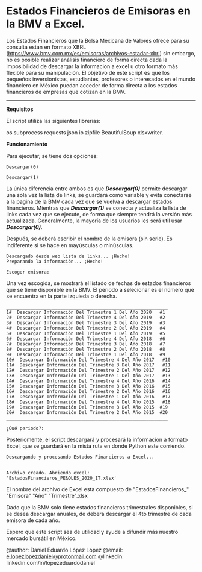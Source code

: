 # Estados Financieros de Emisoras en la BMV a Excel.



Los Estados Financieros que la Bolsa Mexicana de Valores ofrece para su consulta están en formato XBRL (https://www.bmv.com.mx/es/emisoras/archivos-estadar-xbrl) sin embargo, no es posible realizar análisis financiero de forma directa dada la imposibilidad de descargar la informacion a excel u otro formato más flexible para su manipulación. El objetivo de este script es que los pequeños inversionistas, estudiantes, profesores o interesados en el mundo financiero en México puedan acceder de forma directa a los estados financieros de empresas que cotizan en la BMV.

** **
**Requisitos**

El script utiliza las siguientes librerías:

os
subprocess
requests
json
io
zipfile
BeautifulSoup
xlsxwriter.



**Funcionamiento**

Para ejecutar, se tiene dos opciones:

```
Descargar(0)
```
```
Descargar(1)
```

La única diferencia entre ambos es que ***Descargar(0)*** permite descargar una sola vez la lista de links, se guardará como variable y evita conectarse a la pagina de la BMV cada vez que se vuelva a descargar estados financieros. Mientras que ***Descargar(1)*** se conecta y actualiza la lista de links cada vez que se ejecute, de forma que siempre tendrá la versión más actualizada. 
Generalmente, la mayoría de los usuarios les será util usar ***Descargar(0)***.

Después, se deberá escribir el nombre de la emisora (sin serie). Es indiferente si se hace en mayúsculas o minúsculas.

```
Descargado desde web lista de links... ¡Hecho!
Preparando la información... ¡Hecho!

Escoger emisora:
```

Una vez escogida, se mostrará el listado de fechas de estados financieros que se tiene disponible en la BMV. El periodo a selecionar es el número que se encuentra en la parte izquieda o derecha.

```
____________________________________________________________
1#  Descargar Información Del Trimestre 1 Del Año 2020   #1
2#  Descargar Información Del Trimestre 4 Del Año 2019   #2
3#  Descargar Información Del Trimestre 3 Del Año 2019   #3
4#  Descargar Información Del Trimestre 2 Del Año 2019   #4
5#  Descargar Información Del Trimestre 1 Del Año 2019   #5
6#  Descargar Información Del Trimestre 4 Del Año 2018   #6
7#  Descargar Información Del Trimestre 3 Del Año 2018   #7
8#  Descargar Información Del Trimestre 2 Del Año 2018   #8
9#  Descargar Información Del Trimestre 1 Del Año 2018   #9
10#  Descargar Información Del Trimestre 4 Del Año 2017   #10
11#  Descargar Información Del Trimestre 3 Del Año 2017   #11
12#  Descargar Información Del Trimestre 2 Del Año 2017   #12
13#  Descargar Información Del Trimestre 1 Del Año 2017   #13
14#  Descargar Información Del Trimestre 4 Del Año 2016   #14
15#  Descargar Información Del Trimestre 3 Del Año 2016   #15
16#  Descargar Información Del Trimestre 2 Del Año 2016   #16
17#  Descargar Información Del Trimestre 1 Del Año 2016   #17
18#  Descargar Información Del Trimestre 4 Del Año 2015   #18
19#  Descargar Información Del Trimestre 3 Del Año 2015  #19
20#  Descargar Información Del Trimestre 2 Del Año 2015  #20
____________________________________________________________

¿Qué periodo?: 
```
Posteriomente, el script descargará y procesará la informacion a formato Excel, que se guardará en la mista ruta en donde Python este corriendo.


```
Descargando y procesando Estados Financieros a Excel... 


Archivo creado. Abriendo excel: 'EstadosFinancieros_PE&OLES_2020_1T.xlsx'
```

El nombre del archivo de Excel esta compuesto de "EstadosFinancieros_" "Emisora" "Año" "Trimestre".xlsx

Dado que la BMV solo tiene estados financieros trimestrales disponibles, si se desea descargar anuales, de deberá descargar el 4to trimestre de cada emisora de cada año.

Espero que este script sea de utilidad y ayude a difundir más nuestro mercado bursátil en México.

@author: Daniel Eduardo López López
@email: e.lopezlopezdaniel@protonmail.com
@linkedin: linkedin.com/in/lopezeduardodaniel
